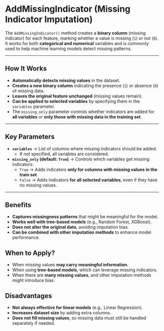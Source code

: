 # **AddMissingIndicator (Missing Indicator Imputation)**  
The `AddMissingIndicator()` method creates a **binary column** (missing indicator) for each feature, marking whether a value is missing (`1`) or not (`0`). It works for both **categorical and numerical** variables and is commonly used to help machine learning models detect missing patterns.

---

## **How It Works**  
- **Automatically detects missing values** in the dataset.  
- **Creates a new binary column** indicating the presence (`1`) or absence (`0`) of missing data.  
- **Leaves the original feature unchanged** (missing values remain).  
- **Can be applied to selected variables** by specifying them in the `variables` parameter.  
- The `missing_only` parameter controls whether indicators are added for **all variables** or **only those with missing data in the training set**.

---

## **Key Parameters**  
- **`variables`** → List of columns where missing indicators should be added.  
  - If not specified, all variables are considered.  
- **`missing_only` (default: `True`)** → Controls which variables get missing indicators:  
  - `True` → Adds indicators **only for columns with missing values in the train set**.  
  - `False` → Adds indicators **for all selected variables**, even if they have no missing values.  

---

## **Benefits** 
- **Captures missingness patterns** that might be meaningful for the model.  
- **Works well with tree-based models** (e.g., Random Forest, XGBoost).  
- **Does not alter the original data**, avoiding imputation bias.  
- **Can be combined with other imputation methods** to enhance model performance.  

## **When to Apply?** 
- When missing values **may carry meaningful information**.  
- When using **tree-based models**, which can leverage missing indicators.  
- When there are **many missing values**, and other imputation methods might introduce bias.  

## **Disadvantages**   
- **Not always effective for linear models** (e.g., Linear Regression).  
- **Increases dataset size** by adding extra columns.  
- **Does not fill missing values**, so missing data must still be handled separately if needed.  
